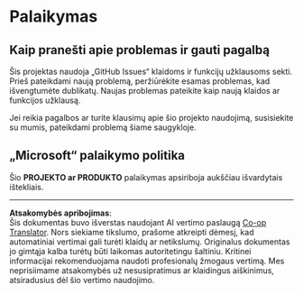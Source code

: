 <!--
CO_OP_TRANSLATOR_METADATA:
{
  "original_hash": "cd89329575372232e59605f7a08ae0df",
  "translation_date": "2025-08-28T18:54:19+00:00",
  "source_file": "SUPPORT.md",
  "language_code": "lt"
}
-->
# Palaikymas

## Kaip pranešti apie problemas ir gauti pagalbą  

Šis projektas naudoja „GitHub Issues“ klaidoms ir funkcijų užklausoms sekti. Prieš pateikdami naują problemą, peržiūrėkite esamas problemas, kad išvengtumėte dublikatų. Naujas problemas pateikite kaip naują klaidos ar funkcijos užklausą.

Jei reikia pagalbos ar turite klausimų apie šio projekto naudojimą, susisiekite su mumis, pateikdami problemą šiame saugykloje.

## „Microsoft“ palaikymo politika  

Šio **PROJEKTO ar PRODUKTO** palaikymas apsiriboja aukščiau išvardytais ištekliais.

---

**Atsakomybės apribojimas**:  
Šis dokumentas buvo išverstas naudojant AI vertimo paslaugą [Co-op Translator](https://github.com/Azure/co-op-translator). Nors siekiame tikslumo, prašome atkreipti dėmesį, kad automatiniai vertimai gali turėti klaidų ar netikslumų. Originalus dokumentas jo gimtąja kalba turėtų būti laikomas autoritetingu šaltiniu. Kritinei informacijai rekomenduojama naudoti profesionalų žmogaus vertimą. Mes neprisiimame atsakomybės už nesusipratimus ar klaidingus aiškinimus, atsiradusius dėl šio vertimo naudojimo.